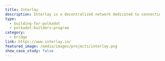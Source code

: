 ```yaml
---
title: Interlay
description: Interlay is a decentralized network dedicated to connecting crypto-currencies like Bitcoin with DeFi platforms like Polkadot and Ethereum. The Interlay network is hosted as a Polkadot parachain and will be connected to Cosmos, Ethereum and other major DeFi networks.
type:
  - building-for-polkadot
  - polkadot-builders-program
category:
  - bridge
link: https://www.interlay.io/
featured_image: /media/images/projects/interlay.png
show_case_study: false
---
```

